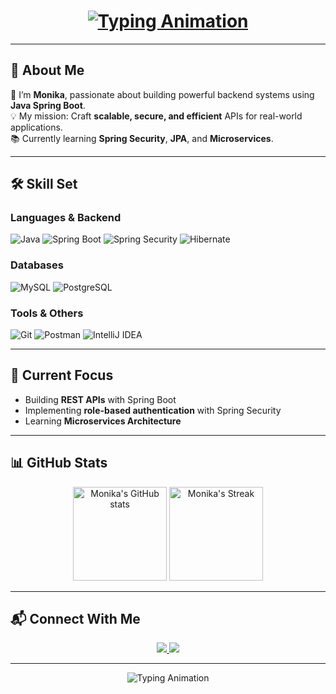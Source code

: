 <h1 align="center">
  <a href="https://git.io/typing-svg">
    <img src="https://readme-typing-svg.herokuapp.com?font=Fira+Code&size=28&duration=3000&pause=1000&color=F7931E&center=true&vCenter=true&width=550&lines=Hi+%F0%9F%91%8B%2C+I'm+Monika!;Aspiring+Java+Backend+Developer;Spring+Boot+Enthusiast;Turning+Ideas+Into+APIs+%E2%9C%A8" alt="Typing Animation">
  </a>
</h1>

---

## 🚀 About Me  
🎯 I’m **Monika**, passionate about building powerful backend systems using **Java Spring Boot**.  
💡 My mission: Craft **scalable, secure, and efficient** APIs for real-world applications.  
📚 Currently learning **Spring Security**, **JPA**, and **Microservices**.  

---

## 🛠️ Skill Set  

### **Languages & Backend**
![Java](https://img.shields.io/badge/Java-%23ED8B00.svg?style=for-the-badge&logo=openjdk&logoColor=white)
![Spring Boot](https://img.shields.io/badge/Spring%20Boot-%236DB33F.svg?style=for-the-badge&logo=springboot&logoColor=white)
![Spring Security](https://img.shields.io/badge/Spring%20Security-%236DB33F.svg?style=for-the-badge&logo=springsecurity&logoColor=white)
![Hibernate](https://img.shields.io/badge/Hibernate-%2395826C.svg?style=for-the-badge&logo=hibernate&logoColor=white)

### **Databases**
![MySQL](https://img.shields.io/badge/MySQL-%2300758F.svg?style=for-the-badge&logo=mysql&logoColor=white)
![PostgreSQL](https://img.shields.io/badge/PostgreSQL-%23336791.svg?style=for-the-badge&logo=postgresql&logoColor=white)

### **Tools & Others**
![Git](https://img.shields.io/badge/Git-%23F05032.svg?style=for-the-badge&logo=git&logoColor=white)
![Postman](https://img.shields.io/badge/Postman-%23FF6C37.svg?style=for-the-badge&logo=postman&logoColor=white)
![IntelliJ IDEA](https://img.shields.io/badge/IntelliJ%20IDEA-%23000000.svg?style=for-the-badge&logo=intellijidea&logoColor=white)

---

## 🎯 Current Focus  
- Building **REST APIs** with Spring Boot  
- Implementing **role-based authentication** with Spring Security  
- Learning **Microservices Architecture**  

---

## 📊 GitHub Stats  

<p align="center">
  <img src="https://github-readme-stats.vercel.app/api?username=monika-github&show_icons=true&theme=radical" alt="Monika's GitHub stats" height="150"/>
  <img src="https://github-readme-streak-stats.herokuapp.com/?user=monika-github&theme=radical" alt="Monika's Streak" height="150"/>
</p>

---

## 📬 Connect With Me  
<p align="center">
  <a href="https://www.linkedin.com/in/monika-linkedin" target="_blank">
    <img src="https://img.shields.io/badge/LinkedIn-%230077B5.svg?style=for-the-badge&logo=linkedin&logoColor=white"/>
  </a>
  <a href="mailto:monika.email@example.com" target="_blank">
    <img src="https://img.shields.io/badge/Email-%23EA4335.svg?style=for-the-badge&logo=gmail&logoColor=white"/>
  </a>
</p>

---

<p align="center">
  <img src="https://readme-typing-svg.herokuapp.com?font=Fira+Code&size=20&duration=3000&pause=1000&color=FF69B4&center=true&vCenter=true&width=450&lines=Thank+you+for+visiting+my+profile!;build+amazing+backends+together!+%F0%9F%9A%80" alt="Typing Animation">
</p>
